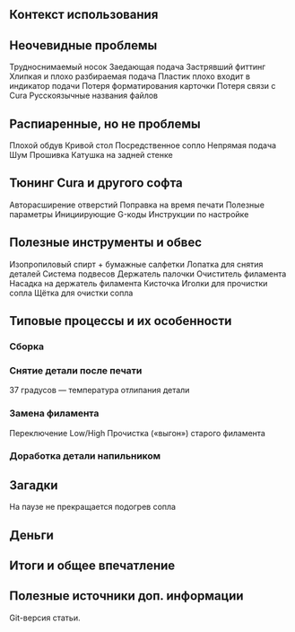 ## Контекст использования



## Неочевидные проблемы
Трудноснимаемый носок
Заедающая подача
Застрявший фиттинг
Хлипкая и плохо разбираемая подача
Пластик плохо входит в индикатор подачи
Потеря форматирования карточки
Потеря связи с Cura
Русскоязычные названия файлов


## Распиаренные, но не проблемы
Плохой обдув
Кривой стол
Посредственное сопло
Непрямая подача
Шум
Прошивка
Катушка на задней стенке


## Тюнинг Cura и другого софта
Авторасширение отверстий
Поправка на время печати
Полезные параметры
Инициирующие G-коды
Инструкции по настройке


## Полезные инструменты и обвес
Изопропиловый спирт + бумажные салфетки
Лопатка для снятия деталей
Система подвесов
Держатель палочки
Очиститель филамента
Насадка на держатель филамента
Кисточка
Иголки для прочистки сопла
Щётка для очистки сопла


## Типовые процессы и их особенности

### Сборка

### Снятие детали после печати
37 градусов — температура отлипания детали

### Замена филамента
Переключение Low/High
Прочистка («выгон») старого филамента

### Доработка детали напильником





## Загадки
На паузе не прекращается подогрев сопла

## Деньги


## Итоги и общее впечатление


## Полезные источники доп. информации
Git-версия статьи.


